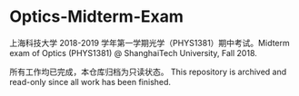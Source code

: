# Optics-Midterm-Exam
上海科技大学 2018-2019 学年第一学期光学（PHYS1381）期中考试。Midterm exam of Optics (PHYS1381) @ ShanghaiTech University, Fall 2018.

所有工作均已完成，本仓库归档为只读状态。 This repository is archived and read-only since all work has been finished.